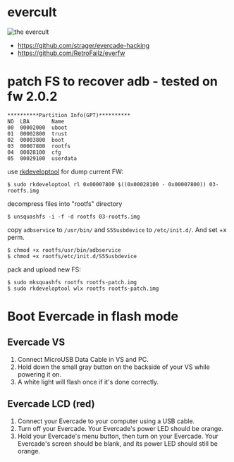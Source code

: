 # evercult

![the evercult](https://user-images.githubusercontent.com/560310/191311366-bb2f7448-fb5f-4c1c-bcc2-0e604c8c28ef.png)

* https://github.com/strager/evercade-hacking
* https://github.com/RetroFailz/everfw

# patch FS to recover adb - tested on fw 2.0.2

    **********Partition Info(GPT)**********
    NO  LBA       Name
    00  00002000  uboot
    01  00002800  trust
    02  00003800  boot
    03  00007800  rootfs
    04  00028100  cfg
    05  00029100  userdata

use [rkdeveloptool](https://github.com/rockchip-linux/rkdeveloptool) for dump current FW:

    $ sudo rkdeveloptool rl 0x00007800 $((0x00028100 - 0x00007800)) 03-rootfs.img

decompress files into "rootfs" directory

    $ unsquashfs -i -f -d rootfs 03-rootfs.img

copy `adbservice` to `/usr/bin/` and `S55usbdevice` to `/etc/init.d/`. And set +x perm.

    $ chmod +x rootfs/usr/bin/adbservice
    $ chmod +x rootfs/etc/init.d/S55usbdevice

pack and upload new FS:

    $ sudo mksquashfs rootfs rootfs-patch.img
    $ sudo rkdeveloptool wlx rootfs rootfs-patch.img

# Boot Evercade in flash mode
## Evercade VS

1. Connect MicroUSB Data Cable in VS and PC.
2. Hold down the small gray button on the backside of your VS while powering it on.
3. A white light will flash once if it's done correctly.

## Evercade LCD (red)

1. Connect your Evercade to your computer using a USB cable.
2. Turn off your Evercade.
   Your Evercade's power LED should be orange.
3. Hold your Evercade's menu button, then turn on your Evercade.
   Your Evercade's screen should be blank, and its power LED should still be orange.
